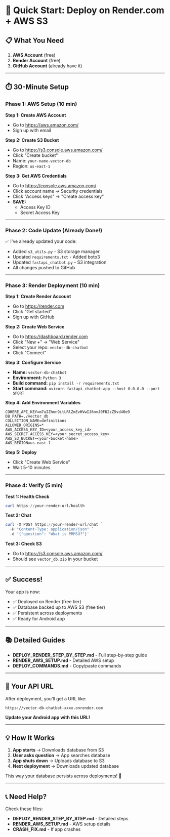 # 🚀 Quick Start: Deploy on Render.com + AWS S3

## 📋 What You Need

1. **AWS Account** (free)
2. **Render Account** (free)
3. **GitHub Account** (already have it)

---

## ⏱️ 30-Minute Setup

### Phase 1: AWS Setup (10 min)

**Step 1: Create AWS Account**
- Go to https://aws.amazon.com/
- Sign up with email

**Step 2: Create S3 Bucket**
- Go to https://s3.console.aws.amazon.com/
- Click "Create bucket"
- Name: `your-name-vector-db`
- Region: `us-east-1`

**Step 3: Get AWS Credentials**
- Go to https://console.aws.amazon.com/
- Click account name → Security credentials
- Click "Access keys" → "Create access key"
- **SAVE:**
  - Access Key ID
  - Secret Access Key

---

### Phase 2: Code Update (Already Done!)

✅ I've already updated your code:
- Added `s3_utils.py` - S3 storage manager
- Updated `requirements.txt` - Added boto3
- Updated `fastapi_chatbot.py` - S3 integration
- All changes pushed to GitHub

---

### Phase 3: Render Deployment (10 min)

**Step 1: Create Render Account**
- Go to https://render.com
- Click "Get started"
- Sign up with GitHub

**Step 2: Create Web Service**
- Go to https://dashboard.render.com
- Click "New +" → "Web Service"
- Select your repo: `vector-db-chatbot`
- Click "Connect"

**Step 3: Configure Service**
- **Name:** `vector-db-chatbot`
- **Environment:** `Python 3`
- **Build command:** `pip install -r requirements.txt`
- **Start command:** `uvicorn fastapi_chatbot:app --host 0.0.0.0 --port $PORT`

**Step 4: Add Environment Variables**
```
COHERE_API_KEY=m7uIZhmn9itLRlZmEvHVwIJ6nvJ0FU2zZ5vd40e9
DB_PATH=./vector_db
COLLECTION_NAME=definitions
ALLOWED_ORIGINS=*
AWS_ACCESS_KEY_ID=<your_access_key_id>
AWS_SECRET_ACCESS_KEY=<your_secret_access_key>
AWS_S3_BUCKET=<your-bucket-name>
AWS_REGION=us-east-1
```

**Step 5: Deploy**
- Click "Create Web Service"
- Wait 5-10 minutes

---

### Phase 4: Verify (5 min)

**Test 1: Health Check**
```powershell
curl https://your-render-url/health
```

**Test 2: Chat**
```powershell
curl -X POST https://your-render-url/chat `
  -H "Content-Type: application/json" `
  -d '{"question": "What is PRMSU?"}'
```

**Test 3: Check S3**
- Go to https://s3.console.aws.amazon.com/
- Should see `vector_db.zip` in your bucket

---

## ✅ Success!

Your app is now:
- ✅ Deployed on Render (free tier)
- ✅ Database backed up to AWS S3 (free tier)
- ✅ Persistent across deployments
- ✅ Ready for Android app

---

## 📚 Detailed Guides

- **DEPLOY_RENDER_STEP_BY_STEP.md** - Full step-by-step guide
- **RENDER_AWS_SETUP.md** - Detailed AWS setup
- **DEPLOY_COMMANDS.md** - Copy/paste commands

---

## 🎯 Your API URL

After deployment, you'll get a URL like:
```
https://vector-db-chatbot-xxxx.onrender.com
```

**Update your Android app with this URL!**

---

## 💡 How It Works

1. **App starts** → Downloads database from S3
2. **User asks question** → App searches database
3. **App shuts down** → Uploads database to S3
4. **Next deployment** → Downloads updated database

This way your database persists across deployments! 🎉

---

## 📞 Need Help?

Check these files:
- **DEPLOY_RENDER_STEP_BY_STEP.md** - Detailed steps
- **RENDER_AWS_SETUP.md** - AWS setup details
- **CRASH_FIX.md** - If app crashes


